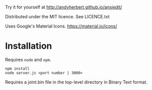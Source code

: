 Try it for yourself at http://andyherbert.github.io/ansiedit/

Distributed under the MIT licence. See LICENCE.txt

Uses Google's Material Icons. https://material.io/icons/

# Installation

Requires `node` and `npm`.

    npm install
    node server.js <port number | 3000>

Requires a joint.bin file in the top-level directory in Binary Text format.